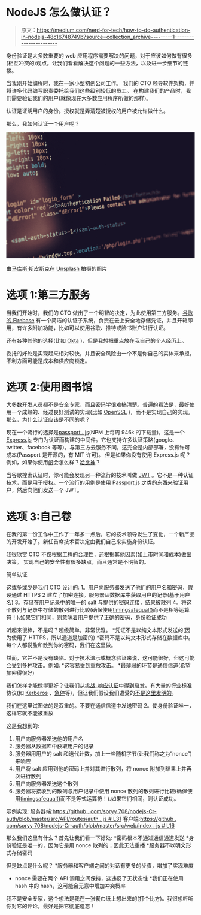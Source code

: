 # NodeJS 怎么做认证？

> 原文：<https://medium.com/nerd-for-tech/how-to-do-authentication-in-nodejs-48c16748749b?source=collection_archive---------1----------------------->

身份验证是大多数重要的 web 应用程序需要解决的问题，对于应该如何做有很多(相互冲突的)观点。让我们看看解决这个问题的一些方法，以及进一步细节的链接。

当我刚开始编程时，我在一家小型初创公司工作。
我们的 CTO 领导软件架构，并将许多代码编写职责委托给我们这些级别较低的员工。
在构建我们的产品时，我们需要验证我们的用户(就像现在大多数应用程序所做的那样)。

认证是证明用户的身份。授权就是弄清楚被授权的用户被允许做什么。

那么，我如何认证一个用户呢？

![](img/14271b5eb0836b3bbb96a56c59ac33a0.png)

由[马库斯·斯皮斯克](https://unsplash.com/@markusspiske?utm_source=medium&utm_medium=referral)在 [Unsplash](https://unsplash.com?utm_source=medium&utm_medium=referral) 拍摄的照片

# 选项 1:第三方服务

当我们开始时，我们的 CTO 做出了一个明智的决定，为此使用第三方服务。[谷歌的 Firebase](https://firebase.google.com/products/auth) 有一个简洁的认证子系统，负责在云上安全地存储凭证，并且开箱即用，有许多附加功能，比如可以使用谷歌、推特或脸书账户进行认证。

还有各种其他的选择(比如 [Okta](https://www.okta.com/) )，但是我想把重点放在我自己的个人经历上。

委托的好处是实现起来相对较快，并且安全风险由一个不是你自己的实体来承担。
不利方面可能是成本和供应商锁定。

# 选项 2:使用图书馆

大多数开发人员都不是安全专家，而且密码学很难搞清楚。普遍的看法是，最好使用一个成熟的、经过良好测试的实现(比如 [OpenSSL](https://www.openssl.org/) )，而不是实现自己的实现。
那么，为什么认证应该是不同的呢？

现在一个流行的选择是[passport . js](http://www.passportjs.org/)(NPM 上每周 946k 的下载量)，这是一个 [Express.js](https://expressjs.com/) 专门为认证而构建的中间件。它也支持许多认证策略(google、twitter、facebook 等等)。与第三方云服务不同，这完全是内部部署，没有许可成本(Passport 是开源的，有 MIT 许可)。
但是如果你没有使用 Express.js 呢？例如，如果你使用[帆](https://sailsjs.com/)会怎么样？[哈比神](https://hapi.dev/)？

当谷歌搜索认证时，你可能会发现另一种流行的技术叫做 [JWT](https://jwt.io/) 。它不是一种认证技术，而是用于授权。一个流行的用例是使用 Passport.js 之类的东西来验证用户，然后向他们发送一个 JWT。

# 选项 3:自己卷

在我的第一份工作中工作了一年多一点后，它的技术领导发生了变化，一个新产品的开发开始了。新任首席技术官决定由我们自己来实施身份认证。

我很欣赏 CTO 不仅根据工程的合理性，还根据其他因素(如上市时间和成本)做出决策。
实现自己的安全性有很多缺点，而且通常是不明智的。

简单认证

这或多或少是我们 CTO 设计的:
1。用户向服务器发送了他们的用户名和密码，假设通过 HTTPS
2 建立了加密连接。服务器从数据库中获取用户的记录(基于用户名)
3。存储在用户记录中的唯一的 salt 与提供的密码连接，结果被散列
4。将这个散列与记录中存储的散列进行比较(确保使用[timingsafequal()](https://nodejs.org/api/crypto.html#crypto_crypto_timingsafeequal_a_b)而不是相等运算符！).如果它们相同，则意味着用户提供了正确的密码，身份验证成功

听起来很棒，不是吗？超级简单，非常优雅。
*凭证不是以纯文本形式发送的(因为使用了 HTTPS，所以通道是加密的)
*密码不是以纯文本形式存储在数据库中。每个人都说盐和散列你的密码，我们在这里做。

然而，它并不是没有缺陷。对于技术演示或概念验证来说，这可能很好，但这可能会受到多种攻击。例如:
*这容易受到重放攻击。
*最薄弱的环节是通信信道(希望加密得很好)

我们怎样才能做得更好？让我们从[挑战-响应认证](https://en.wikipedia.org/wiki/Challenge%E2%80%93response_authentication)中得到启发。有大量的行业标准协议(如 [Kerberos](https://en.wikipedia.org/wiki/Kerberos_(protocol)) 、[急停](https://en.wikipedia.org/wiki/Salted_Challenge_Response_Authentication_Mechanism)等)，但让我们假设我们遭受的[不是这里发明的](https://en.wikipedia.org/wiki/Not_invented_here)。

我们在这里试图做的是双重的。不要在通信信道中发送密码
2。使身份验证唯一，这样它就不能被重放

这是我想到的:

1.  用户向服务器发送他的用户名
2.  服务器从数据库中获取用户的记录
3.  服务器用用户的 salt 和迭代计数，加上一些随机字节(让我们称之为“nonce”)来响应
4.  用户将 salt 应用到他的密码上并对其进行散列，将 nonce 附加到结果上并再次进行散列
5.  用户向服务器发送这个散列
6.  服务器将接收到的散列与用户记录中使用 nonce 散列的散列进行比较(确保使用[timingsafequal()](https://nodejs.org/api/crypto.html#crypto_crypto_timingsafeequal_a_b)而不是等式运算符！).如果它们相同，则认证成功。

示例实现:
服务器端:[https://github . com/soryy 708/nodejs-Cr-auth/blob/master/src/API/routes/auth . js # L31](https://github.com/soryy708/nodejs-cr-auth/blob/master/src/api/routes/auth.js#L31)
客户端:[https://github . com/soryy 708/nodejs-Cr-auth/blob/master/src/web/index . js # L16](https://github.com/soryy708/nodejs-cr-auth/blob/master/src/web/index.js#L16)

那么我们这里有什么？首先让我们看一下好处:
*密码根本不通过通信通道发送
*身份验证是唯一的，因为它是用 nonce 散列的；因此无法重播
*服务器不以明文形式存储密码

但是缺点是什么呢？
*服务器和客户端之间的对话有更多的步骤，增加了实现难度
* nonce 需要在两个 API 调用之间保持，这违反了无状态性
*我们正在使用 hash 中的 hash，这可能会无意中增加冲突概率

我不是安全专家，这个想法是我在一张餐巾纸上想出来的(打个比方)。我很想听听你对它的评论，最好是把它彻底遗忘！